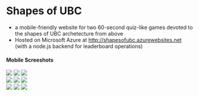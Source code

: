 # Shapes of UBC

- a mobile-friendly website for two 60-second quiz-like games devoted to the shapes of UBC archetecture from above
- Hosted on Microsoft Azure at http://shapesofubc.azurewebsites.net (with a node.js backend for leaderboard operations)

#### Mobile Screeshots
<img src="screenshots/mobile0.jpg"></img>
<img src="screenshots/mobile1.jpg"></img>
<img src="screenshots/mobile2.jpg"></img><br />
<img src="screenshots/mobile3.jpg"></img>
<img src="screenshots/mobile4.jpg"></img>
<img src="screenshots/mobile5.jpg"></img><br />
<img src="screenshots/mobile6.jpg"></img>
<img src="screenshots/mobile7.jpg"></img>
<img src="screenshots/mobile8.jpg"></img>